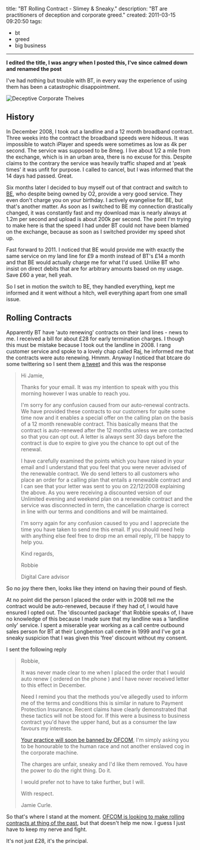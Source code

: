 title: "BT Rolling Contract - Slimey & Sneaky."
description: "BT are practitioners of deception and corporate greed."
created: 2011-03-15 09:20:50
tags:
  - bt
  - greed
  - big business
---

__I edited the title, I was angry when I posted this, I've since calmed down and renamed the post__

I've had nothing but trouble with BT, in every way the experience of using them has been a catastrophic disappointment.

![Deceptive Corporate Theives](/media/2011/03/15/blogimage/Deceptive_Corporate_Theives.850x600.jpg)
## History

In December 2008, I took out a landline and a 12 month broadband contract. Three weeks into the contract the broadband speeds were hideous. It was impossible to watch iPlayer and speeds were sometimes as low as 4k per second. The service was supposed to be 8meg.  I live about 1/2  a mile from the exchange, which is in an urban area, there is no excuse for this.  Despite claims to the contrary the service was heavily traffic shaped and at 'peak times' it was unfit for purpose.   I called to cancel, but I was informed that the 14 days had passed. Great.

Six months later I decided to buy myself out of that contract and switch to [BE][1], who despite being owned by O2, provide a very good service. They even don't charge you on your birthday. I actively evangelise for BE, but that's another matter.  As soon as I switched to BE my connection drastically changed, it was constantly fast and my download max is nearly always at 1.2m per second and upload is about 200k per second.  The point I'm trying to make here is that the speed I had under BT could not have been blamed on the exchange, because as soon as I switched provider my speed shot up.

Fast forward to 2011. I noticed that BE would provide me with exactly the same service on my land line for £9 a month instead of BT's £14 a month and that BE would actually charge me for what I'd used. Unlike BT who insist on direct debits that are for arbitrary amounts based on my usage.  Save £60 a year, hell yeah.

So I set in motion the switch to BE, they handled everything, kept me informed and it went without a hitch, well everything apart from one small issue.

## Rolling Contracts

Apparently BT have 'auto renewing' contracts on their land lines - news to me. I received a bill for about £28 for early termination charges. I though this must be mistake because I took out the landline in 2008.  I rang customer service and spoke to a lovely chap called Raj, he informed me that the contracts were auto renewing. Hmmm.  Anyway I noticed that btcare do some twittering so I sent them [a tweet][3] and this was the response

>
>Hi Jamie,
>
>Thanks for your email. It was my intention to speak with you this morning however I was unable to reach you.
>
> I'm sorry for any confusion caused from our auto-renewal contracts. We have provided these contracts to our customers for quite some time  now and it enables a special offer on the calling plan on the basis of a 12 month renewable contract. This basically means that the contract is  auto-renewed after the 12 months unless we are contacted so that you can opt out. A letter is always sent 30 days before the contract is due to expire to give you the chance to opt out of the renewal.
>
> I have carefully examined the points which you have raised in your email and I understand that you feel that you were never advised of the  renewable contract. We do send letters to all customers who place an order for a calling plan that entails a renewable contract and I can see  that your letter was sent to you on 22/12/2008 explaining the above. As you were receiving a discounted version of our Unlimited evening  and weekend plan on a renewable contract and the service was disconnected in term, the cancellation charge is correct in line with our terms and conditions and will be maintained.
>
> I'm sorry again for any confusion caused to you and I appreciate the time you have taken to send me this email. If you should need help with  anything else feel free to drop me an email reply, I'll be happy to help you.
>
> Kind regards,
>
> Robbie 
>
> Digital Care advisor

So no joy there then, looks like they intend on having their pound of flesh. 

At no point did the person I placed the order with in 2008 tell me the contract would be auto-renewed, because if they had of, I would have ensured I opted out.  The 'discounted package' that Robbie speaks of, I have no knowledge of this because I made sure that my landline was a 'landline only' service. I spent a miserable year working as a call centre outbound sales person for BT at their Longbenton call centre in 1999 and I've got a sneaky suspicion that I was given this 'free' discount without my consent. 

I sent the following reply

> Robbie, 
> 
> It was never made clear to me when I placed the order that I would auto renew ( ordered on the phone ) and I have never received letter to this effect in December.
>
> Need I remind you that the methods you've allegedly used to inform me of the terms and conditions this is similar in nature to Payment Protection Insurance.  Recent claims have clearly demonstrated that these tactics will not be stood for.  If this were a business to business contract you'd have the upper hand, but as a consumer the law favours my interests.
> 
> [Your practice will soon be banned by OFCOM][2], I'm simply asking you to be honourable to the human race and not another enslaved cog in the corporate machine. 
>
>The charges are unfair, sneaky and I'd like them removed. You have the power to do the right thing. Do it.
>
>I would prefer not to have to take further, but I will.
>
>With respect. 
>
>Jamie Curle.

So that's where I stand at the moment. [OFCOM is looking to make rolling contracts at thing of the past][2], but that doesn't help me now. I guess I just have to keep my nerve and fight.  

It's not just £28, it's the principal.

[1]: https://www.bethere.co.uk/
[2]: http://conversation.which.co.uk/technology/ofcom-auto-renewal-contracts-ban/
[3]: https://twitter.com/jamiecurle/status/47255090985312256